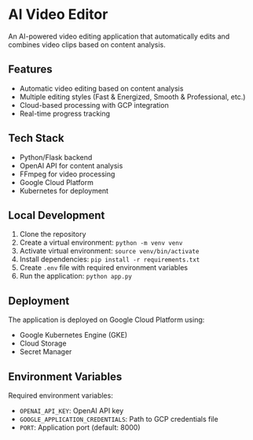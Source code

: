 # AI Video Editor

An AI-powered video editing application that automatically edits and combines video clips based on content analysis.

## Features
- Automatic video editing based on content analysis
- Multiple editing styles (Fast & Energized, Smooth & Professional, etc.)
- Cloud-based processing with GCP integration
- Real-time progress tracking

## Tech Stack
- Python/Flask backend
- OpenAI API for content analysis
- FFmpeg for video processing
- Google Cloud Platform
- Kubernetes for deployment

## Local Development
1. Clone the repository
2. Create a virtual environment: `python -m venv venv`
3. Activate virtual environment: `source venv/bin/activate`
4. Install dependencies: `pip install -r requirements.txt`
5. Create `.env` file with required environment variables
6. Run the application: `python app.py`

## Deployment
The application is deployed on Google Cloud Platform using:
- Google Kubernetes Engine (GKE)
- Cloud Storage
- Secret Manager

## Environment Variables
Required environment variables:
- `OPENAI_API_KEY`: OpenAI API key
- `GOOGLE_APPLICATION_CREDENTIALS`: Path to GCP credentials file
- `PORT`: Application port (default: 8000)
